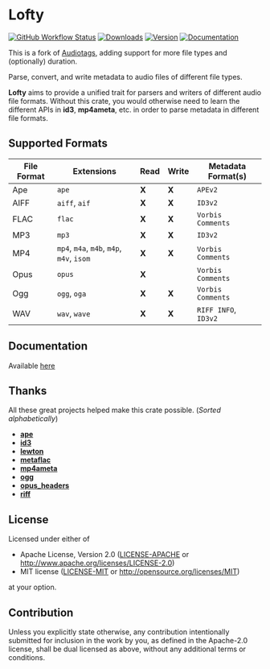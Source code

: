 # Lofty
[![GitHub Workflow Status](https://img.shields.io/github/workflow/status/Serial-ATA/lofty-rs/CI?style=for-the-badge&logo=github)](https://github.com/Serial-ATA/lofty-rs/actions/workflows/test.yml)
[![Downloads](https://img.shields.io/crates/d/lofty?style=for-the-badge&logo=rust)](https://crates.io/lofty)
[![Version](https://img.shields.io/crates/v/lofty?style=for-the-badge&logo=rust)](https://crates.io/lofty)
[![Documentation](https://img.shields.io/badge/docs.rs-lofty-informational?style=for-the-badge&logo=read-the-docs)](https://docs.rs/lofty/)

This is a fork of [Audiotags](https://github.com/TianyiShi2001/audiotags), adding support for more file types and (optionally) duration.

Parse, convert, and write metadata to audio files of different file types.

**Lofty** aims to provide a unified trait for parsers and writers of different audio file formats.
Without this crate, you would otherwise need to learn the different APIs in **id3**, **mp4ameta**, etc.
in order to parse metadata in different file formats.

## Supported Formats

| File Format | Extensions                                | Read | Write | Metadata Format(s)   |
|-------------|-------------------------------------------|------|-------|----------------------|
| Ape         | `ape`                                     |**X** |**X**  | `APEv2`              |
| AIFF        | `aiff`, `aif`                              |**X** |**X**  | `ID3v2`              |
| FLAC        | `flac`                                     |**X** |**X**  | `Vorbis Comments`    |
| MP3         | `mp3`                                     |**X** |**X**  | `ID3v2`              |
| MP4         | `mp4`, `m4a`, `m4b`, `m4p`, `m4v`, `isom` |**X** |**X**  | `Vorbis Comments`    |
| Opus        | `opus`                                    |**X** |       | `Vorbis Comments`    |
| Ogg         | `ogg`, `oga`                              |**X** |**X**  | `Vorbis Comments`    |
| WAV         | `wav`, `wave`                             |**X** |**X**  | `RIFF INFO`, `ID3v2` |

## Documentation

Available [here](https://docs.rs/lofty)

## Thanks

All these great projects helped make this crate possible. (*Sorted alphabetically*)

* [**ape**](https://github.com/rossnomann/rust-ape)
* [**id3**](https://github.com/polyfloyd/rust-id3)
* [**lewton**](https://github.com/RustAudio/lewton)
* [**metaflac**](https://github.com/jameshurst/rust-metaflac)
* [**mp4ameta**](https://github.com/Saecki/rust-mp4ameta)
* [**ogg**](https://github.com/RustAudio/ogg)
* [**opus_headers**](https://github.com/zaethan/opus_headers)
* [**riff**](https://github.com/frabert/riff)

## License

Licensed under either of

* Apache License, Version 2.0
  ([LICENSE-APACHE](LICENSE-APACHE) or http://www.apache.org/licenses/LICENSE-2.0)
* MIT license
  ([LICENSE-MIT](LICENSE-MIT) or http://opensource.org/licenses/MIT)

at your option.

## Contribution

Unless you explicitly state otherwise, any contribution intentionally submitted
for inclusion in the work by you, as defined in the Apache-2.0 license, shall be
dual licensed as above, without any additional terms or conditions.

